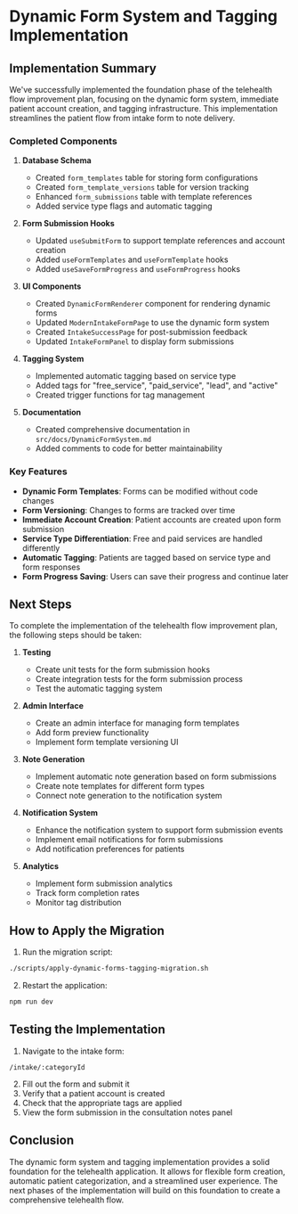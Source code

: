 # Dynamic Form System and Tagging Implementation

## Implementation Summary

We've successfully implemented the foundation phase of the telehealth flow improvement plan, focusing on the dynamic form system, immediate patient account creation, and tagging infrastructure. This implementation streamlines the patient flow from intake form to note delivery.

### Completed Components

1. **Database Schema**
   - Created `form_templates` table for storing form configurations
   - Created `form_template_versions` table for version tracking
   - Enhanced `form_submissions` table with template references
   - Added service type flags and automatic tagging

2. **Form Submission Hooks**
   - Updated `useSubmitForm` to support template references and account creation
   - Added `useFormTemplates` and `useFormTemplate` hooks
   - Added `useSaveFormProgress` and `useFormProgress` hooks

3. **UI Components**
   - Created `DynamicFormRenderer` component for rendering dynamic forms
   - Updated `ModernIntakeFormPage` to use the dynamic form system
   - Created `IntakeSuccessPage` for post-submission feedback
   - Updated `IntakeFormPanel` to display form submissions

4. **Tagging System**
   - Implemented automatic tagging based on service type
   - Added tags for "free_service", "paid_service", "lead", and "active"
   - Created trigger functions for tag management

5. **Documentation**
   - Created comprehensive documentation in `src/docs/DynamicFormSystem.md`
   - Added comments to code for better maintainability

### Key Features

- **Dynamic Form Templates**: Forms can be modified without code changes
- **Form Versioning**: Changes to forms are tracked over time
- **Immediate Account Creation**: Patient accounts are created upon form submission
- **Service Type Differentiation**: Free and paid services are handled differently
- **Automatic Tagging**: Patients are tagged based on service type and form responses
- **Form Progress Saving**: Users can save their progress and continue later

## Next Steps

To complete the implementation of the telehealth flow improvement plan, the following steps should be taken:

1. **Testing**
   - Create unit tests for the form submission hooks
   - Create integration tests for the form submission process
   - Test the automatic tagging system

2. **Admin Interface**
   - Create an admin interface for managing form templates
   - Add form preview functionality
   - Implement form template versioning UI

3. **Note Generation**
   - Implement automatic note generation based on form submissions
   - Create note templates for different form types
   - Connect note generation to the notification system

4. **Notification System**
   - Enhance the notification system to support form submission events
   - Implement email notifications for form submissions
   - Add notification preferences for patients

5. **Analytics**
   - Implement form submission analytics
   - Track form completion rates
   - Monitor tag distribution

## How to Apply the Migration

1. Run the migration script:

```bash
./scripts/apply-dynamic-forms-tagging-migration.sh
```

2. Restart the application:

```bash
npm run dev
```

## Testing the Implementation

1. Navigate to the intake form:

```
/intake/:categoryId
```

2. Fill out the form and submit it
3. Verify that a patient account is created
4. Check that the appropriate tags are applied
5. View the form submission in the consultation notes panel

## Conclusion

The dynamic form system and tagging implementation provides a solid foundation for the telehealth application. It allows for flexible form creation, automatic patient categorization, and a streamlined user experience. The next phases of the implementation will build on this foundation to create a comprehensive telehealth flow.